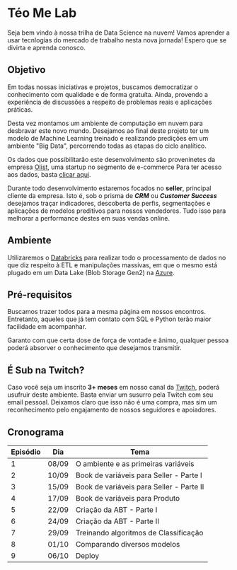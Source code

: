 # Téo Me Lab

Seja bem vindo à nossa trilha de Data Science na nuvem! Vamos aprender a usar tecnlogias do mercado de trabalho nesta nova jornada! Espero que se divirta e aprenda conosco.

## Objetivo

Em todas nossas iniciativas e projetos, buscamos democratizar o conhecimento com qualidade e de forma gratuíta. Ainda, provendo a experiência de discussões a respeito de problemas reais e aplicações práticas. 

Desta vez montamos um ambiente de computação em nuvem para desbravar este novo mundo. Desejamos ao final deste projeto ter um modelo de Machine Learning treinado e realizando predições em um ambiente "Big Data", percorrendo todas as etapas do ciclo analítico. 

Os dados que possibilitarão este desenvolvimento são proveninetes da empresa [Olist](https://olist.com/), uma startup no segmento de e-commerce Para ter acesso aos dados, basta [clicar aqui](https://www.kaggle.com/olistbr/brazilian-ecommerce).

Durante todo desenvolvimento estaremos focados no **seller**, principal cliente da empresa. Isto é, sob o prisma de **_CRM_** ou **_Customer Success_** desejamos traçar indicadores, descoberta de perfis, segmentações e aplicações de modelos preditivos para nossos vendedores. Tudo isso para melhorar a performance destes em suas vendas online.

## Ambiente

Utilizaremos o [Databricks](https://databricks.com/) para realizar todo o processamento de dados no que diz respeito à ETL e manipulações massivas, em que o mesmo está plugado em um Data Lake (Blob Storage Gen2) na [Azure](https://azure.microsoft.com/pt-br/).

## Pré-requisitos

Buscamos trazer todos para a mesma página em nossos encontros. Entretanto, aqueles que já tem contato com SQL e Python terão maior facilidade em acompanhar. 

Garanto com que certa dose de força de vontade e ânimo, qualquer pessoa poderá absorver o conhecimento que desejamos transmitir.

## É Sub na Twitch?

Caso você seja um inscrito **3+ meses** em nosso canal da [Twitch](https://www.twitch.tv/teomewhy), poderá usufruir deste ambiente. Basta enviar um susurro pela Twitch com seu email pessoal. Deixamos claro que isso não é uma compra, mas sim um reconhecimento pelo engajamento de nossos seguidores e apoiadores.

## Cronograma

|Episódio|Dia|Tema|
|---|---|---|
|1| 08/09 | O ambiente e as primeiras variáveis |
|2| 10/09 | Book de variáveis para Seller - Parte I |
|3| 15/09 | Book de variáveis para Seller - Parte II |
|4| 17/09 | Book de variáveis para Produto |
|5| 22/09 | Criação da ABT - Parte I |
|6| 24/09 | Criação da ABT - Parte II |
|7| 29/09 | Treinando algoritmos de Classificação |
|8| 01/10 | Comparando diversos modelos |
|9| 06/10 | Deploy |

